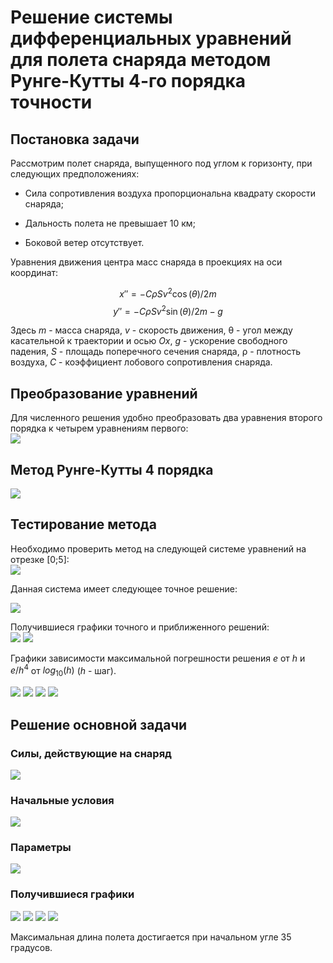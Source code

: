 # Решение системы дифференциальных уравнений для полета снаряда методом Рунге-Кутты 4-го порядка точности #

## Постановка задачи ##

Рассмотрим полет снаряда, выпущенного под углом к горизонту, при следующих предположениях:

- Сила сопротивления воздуха пропорциональна квадрату скорости снаряда;

- Дальность полета не превышает 10 км;

- Боковой ветер отсутствует.

Уравнения движения центра масс снаряда в проекциях на оси координат:<br />

$$x'' = -C\rho Sv^2\cos(\theta)/2m$$
$$y'' = -C\rho Sv^2\sin(\theta)/2m - g$$

Здесь $m$ - масса снаряда, $v$ - скорость движения, &theta; - угол между касательной к траектории и осью $Ox$, $g$ - ускорение свободного падения, $S$ - площадь поперечного сечения снаряда, &rho; - плотность воздуха, $C$ - коэффициент лобового сопротивления снаряда.

## Преобразование уравнений ##

Для численного решения удобно преобразовать два уравнения второго порядка к четырем уравнениям первого:<br />
![](docs/images/task/second_system.jpg)

## Метод Рунге-Кутты 4 порядка ##

![](docs/images/task/RK4.jpg)

## Тестирование метода ##

Необходимо проверить метод на следующей системе уравнений на отрезке [0;5]:<br />
![](docs/images/task/test_task.jpg)

Данная система имеет следующее точное решение:<br />

![](docs/images/task/test_task_exact_funcs.jpg)

Получившиеся графики точного и приближенного решений:<br />
![](docs/images/test_task/y_1.jpg)
![](docs/images/test_task/y_2.jpg)

Графики зависимости максимальной погрешности решения $e$ от $h$ и $e/h^4$ от $log_{10}(h)$ ($h$ - шаг).<br />

![](docs/images/check/eh_y1.jpg)
![](docs/images/check/eh4_y1.jpg)
![](docs/images/check/eh_y2.jpg)
![](docs/images/check/eh4_y2.jpg)


## Решение основной задачи  ##

### Силы, действующие на снаряд ###

![](docs/images/forces.jpg)

### Начальные условия ###

![](docs/images/task/begin_conditions.jpg)

### Параметры  ###

![](docs/images/task/params.jpg)

### Получившиеся графики ###

![](docs/images/main_task/y_x.jpg)
![](docs/images/main_task/v.jpg)
![](docs/images/main_task/L_angle.jpg)
![](docs/images/main_task/angle.jpg)

Максимальная длина полета достигается при начальном угле 35 градусов.
